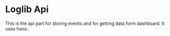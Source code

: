 # Loglib Api

This is the api part for storing events and for getting data form dashboard. It uses hono.
